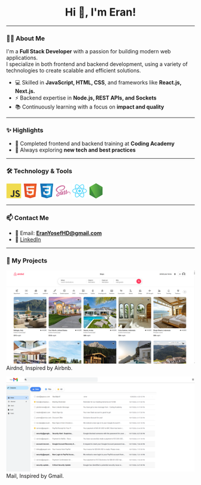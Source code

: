 <!-- Greeting -->
<h1 align="center">Hi 👋, I'm Eran!</h1>

---

### 🙋‍♂️ About Me
I'm a **Full Stack Developer** with a passion for building modern web applications.  
I specialize in both frontend and backend development, using a variety of technologies to create scalable and efficient solutions.

- 💻 Skilled in **JavaScript, HTML, CSS**, and frameworks like **React.js, Next.js.**  
- ⚡ Backend expertise in **Node.js, REST APIs, and Sockets**  
- 📚 Continuously learning with a focus on **impact and quality**  

---

### ✨ Highlights
- 🎯 Completed frontend and backend training at **Coding Academy**
- 🌱 Always exploring **new tech and best practices**

---

### 🛠 Technology & Tools
<p align="left">
  <img src="https://raw.githubusercontent.com/devicons/devicon/master/icons/javascript/javascript-original.svg" alt="JavaScript" width="40"/>
  <img src="https://raw.githubusercontent.com/devicons/devicon/master/icons/html5/html5-original.svg" alt="HTML5" width="40"/>
  <img src="https://raw.githubusercontent.com/devicons/devicon/master/icons/css3/css3-original.svg" alt="CSS3" width="40"/>
  <img src="https://raw.githubusercontent.com/devicons/devicon/master/icons/sass/sass-original.svg" alt="Sass" width="40"/>
  <img src="https://raw.githubusercontent.com/devicons/devicon/master/icons/react/react-original.svg" alt="React" width="40"/>
  <img src="https://raw.githubusercontent.com/devicons/devicon/master/icons/nodejs/nodejs-original.svg" alt="Node.js" width="40"/>
</p>

---

### 📫 Contact Me
- 📧 Email: **EranYosefHD@gmail.com**  
- 💼 [LinkedIn](https://www.linkedin.com/in/eran-yosef-544b21332//)  

---

### 📂 My Projects
[![Airdnd Screenshot](871e4923-0467-49d5-ab78-06fde437a4bc.png)](https://airdnd-w3rd.onrender.com/)
 Airdnd, Inspired by Airbnb.



 
[![Mail Project Screenshot](07740474-67c4-4545-8d81-5f7c4b9fcd8e.png)](https://oferkoren.github.io/appsus-proj/#/mail?status=inbox)
 Mail, Inspired by Gmail.


